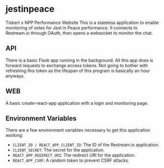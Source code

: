 # jestinpeace
Tisbert x NPP Performance Website
This is a stateless application to enable monitoring of votes for Jest in Peace performance.
It connects to Restream.io through OAuth, then opens a websocket to monitor the chat.

## API
There is a basic Flask app running in the background. All this app does is forward requests to exchange access tokens. Not going to bother with refreshing this token as the lifespan of this program is basically an hour anyways.

## WEB
A basic create-react-app application with a login and monitoring page.

## Environment Variables
There are a few environment variables necessary to get this application working:
- `CLIENT_ID / REACT_APP_CLIENT_ID`: The ID of the Restream.io application.
- `CLIENT_SECRET`: The secret for the application.
- `REACT_APP_REDIRECT_URI`: The redirect URI for the application.
- `REACT_APP_CSRF`: A random token to prevent CSRF attacks.
